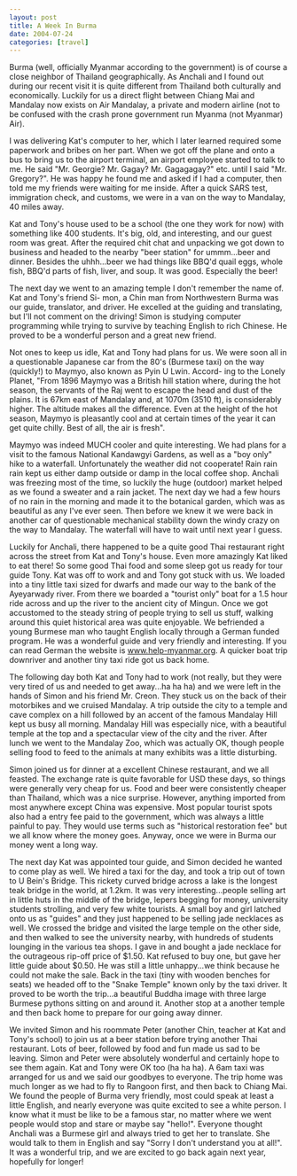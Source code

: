 ```yaml
---
layout: post
title: A Week In Burma 
date: 2004-07-24
categories: [travel] 
---
```


Burma (well, officially Myanmar according to the government) is of course a close neighbor of Thailand geographically. As Anchali and I found out during our recent visit it is quite different from Thailand both culturally and economically. Luckily for us a direct flight between Chiang Mai and Mandalay now exists on Air Mandalay, a private and modern airline (not to be confused with the crash prone government run Myanma (not Myanmar) Air).

I was delivering Kat's computer to her, which I later learned required some paperwork and bribes on her part. When we got off the plane and onto a bus to bring us to the airport terminal, an airport employee started to talk to me. He said "Mr. Georgie? Mr. Gagay? Mr. Gagagagay?" etc. until I said "Mr. Gregory?". He was happy he found me and asked if I had a computer, then told me my friends were waiting for me inside. After a quick SARS test, immigration check, and customs, we were in a van on the way to Mandalay, 40 miles away.

Kat and Tony's house used to be a school (the one they work for now) with something like 400 students. It's big, old, and interesting, and our guest room was great. After the required chit chat and unpacking we got down to business and headed to the nearby "beer station" for ummm...beer and dinner. Besides the uhhh...beer we had things like BBQ'd quail eggs, whole fish, BBQ'd parts of fish, liver, and soup. It was good. Especially the beer!

The next day we went to an amazing temple I don't remember the name of. Kat and Tony's friend Si- mon, a Chin man from Northwestern Burma was our guide, translator, and driver. He excelled at the guiding and translating, but I'll not comment on the driving! Simon is studying computer programming while trying to survive by teaching English to rich Chinese. He proved to be a wonderful person and a great new friend.

Not ones to keep us idle, Kat and Tony had plans for us. We were soon all in a questionable Japanese car from the 80's (Burmese taxi) on the way (quickly!) to Maymyo, also known as Pyin U Lwin. Accord- ing to the Lonely Planet, "From 1896 Maymyo was a British hill station where, during the hot season, the servants of the Raj went to escape the head and dust of the plains. It is 67km east of Mandalay and, at 1070m (3510 ft), is considerably higher. The altitude makes all the difference. Even at the height of the hot season, Maymyo is pleasantly cool and at certain times of the year it can get quite chilly. Best of all, the air is fresh".

Maymyo was indeed MUCH cooler and quite interesting. We had plans for a visit to the famous National Kandawgyi Gardens, as well as a "boy only" hike to a waterfall. Unfortunately the weather did not cooperate! Rain rain rain kept us either damp outside or damp in the local coffee shop. Anchali was freezing most of the time, so luckily the huge (outdoor) market helped as we found a sweater and a rain jacket. The next day we had a few hours of no rain in the morning and made it to the botanical garden, which was as beautiful as any I've ever seen. Then before we knew it we were back in another car of questionable mechanical stability down the windy crazy on the way to Mandalay. The waterfall will have to wait until next year I guess.

Luckily for Anchali, there happened to be a quite good Thai restaurant right across the street from Kat and Tony's house. Even more amazingly Kat liked to eat there! So some good Thai food and some sleep got us ready for tour guide Tony. Kat was off to work and and Tony got stuck with us. We loaded into a tiny little taxi sized for dwarfs and made our way to the bank of the Ayeyarwady river. From there we boarded a "tourist only" boat for a 1.5 hour ride across and up the river to the ancient city of Mingun. Once we got accustomed to the steady string of people trying to sell us stuff, walking around this quiet historical area was quite enjoyable. We befriended a young Burmese man who taught English locally through a German funded program. He was a wonderful guide and very friendly and interesting. If you can read German the website is www.help-myanmar.org. A quicker boat trip downriver and another tiny taxi ride got us back home.

The following day both Kat and Tony had to work (not really, but they were very tired of us and needed to get away...ha ha ha) and we were left in the hands of Simon and his friend Mr. Creon. They stuck us on the back of their motorbikes and we cruised Mandalay. A trip outside the city to a temple and cave complex on a hill followed by an accent of the famous Mandalay Hill kept us busy all morning. Mandalay Hill was especially nice, with a beautiful temple at the top and a spectacular view of the city and the river. After lunch we went to the Mandalay Zoo, which was actually OK, though people selling food to feed to the animals at many exhibits was a little disturbing.

Simon joined us for dinner at a excellent Chinese restaurant, and we all feasted. The exchange rate is quite favorable for USD these days, so things were generally very cheap for us. Food and beer were consistently cheaper than Thailand, which was a nice surprise. However, anything imported from most anywhere except China was expensive. Most popular tourist spots also had a entry fee paid to the government, which was always a little painful to pay. They would use terms such as "historical restoration fee" but we all know where the money goes. Anyway, once we were in Burma our money went a long way.

The next day Kat was appointed tour guide, and Simon decided he wanted to come play as well. We hired a taxi for the day, and took a trip out of town to U Bein's Bridge. This rickety curved bridge across a lake is the longest teak bridge in the world, at 1.2km. It was very interesting...people selling art in little huts in the middle of the bridge, lepers begging for money, university students strolling, and very few white tourists. A small boy and girl latched onto us as "guides" and they just happened to be selling jade necklaces as well. We crossed the bridge and visited the large temple on the other side, and then walked to see the university nearby, with hundreds of students lounging in the various tea shops. I gave in and bought a jade necklace for the outrageous rip-off price of $1.50. Kat refused to buy one, but gave her little guide about $0.50. He was still a little unhappy...we think because he could not make the sale. Back in the taxi (tiny with wooden benches for seats) we headed off to the "Snake Temple" known only by the taxi driver. It proved to be worth the trip...a beautiful Buddha image with three large Burmese pythons sitting on and around it. Another stop at a another temple and then back home to prepare for our going away dinner.

We invited Simon and his roommate Peter (another Chin, teacher at Kat and Tony's school) to join us at a beer station before trying another Thai restaurant. Lots of beer, followed by food and fun made us sad to be leaving. Simon and Peter were absolutely wonderful and certainly hope to see them again. Kat and Tony were OK too (ha ha ha). A 6am taxi was arranged for us and we said our goodbyes to everyone. The trip home was much longer as we had to fly to Rangoon first, and then back to Chiang Mai. We found the people of Burma very friendly, most could speak at least a little English, and nearly everyone was quite excited to see a white person. I know what it must be like to be a famous star, no matter where we went people would stop and stare or maybe say "hello!". Everyone thought Anchali was a Burmese girl and always tried to get her to translate. She would talk to them in English and say "Sorry I don't understand you at all!". It was a wonderful trip, and we are excited to go back again next year, hopefully for longer!

